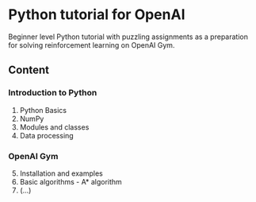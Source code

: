 # Python tutorial for OpenAI

Beginner level Python tutorial with puzzling assignments as a preparation for solving reinforcement learning on OpenAI Gym.

## Content

### Introduction to Python

1. Python Basics
2. NumPy
3. Modules and classes
4. Data processing

### OpenAI Gym

5. Installation and examples
6. Basic algorithms - A* algorithm
7. (...)
